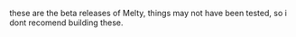 these are the beta releases of Melty, things may not have been tested, so i dont recomend building these.

